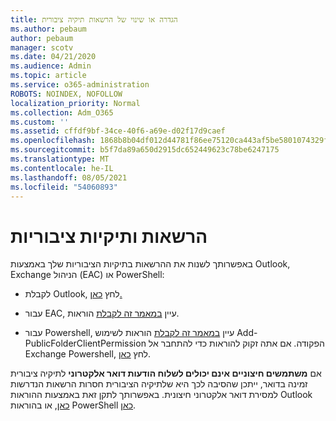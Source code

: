 ```yaml
---
title: הגדרה או שינוי של הרשאות תיקיה ציבורית
ms.author: pebaum
author: pebaum
manager: scotv
ms.date: 04/21/2020
ms.audience: Admin
ms.topic: article
ms.service: o365-administration
ROBOTS: NOINDEX, NOFOLLOW
localization_priority: Normal
ms.collection: Adm_O365
ms.custom: ''
ms.assetid: cffdf9bf-34ce-40f6-a69e-d02f17d9caef
ms.openlocfilehash: 1868b8b04df012d44781f86ee75120ca443af5be5801074329f17c0e40a5acc7
ms.sourcegitcommit: b5f7da89a650d2915dc652449623c78be6247175
ms.translationtype: MT
ms.contentlocale: he-IL
ms.lasthandoff: 08/05/2021
ms.locfileid: "54060893"
---
```

# <a name="permissions-and-public-folders"></a>הרשאות ותיקיות ציבוריות

באפשרותך לשנות את ההרשאות בתיקיות הציבוריות שלך באמצעות Outlook, Exchange הניהול (EAC) או PowerShell:
  
- לקבלת Outlook, לחץ [כאן.](https://support.office.com/article/Set-or-change-permissions-for-a-public-folder-b2e0440c-7873-48ec-9ff2-b1a20b723005.aspx)
    
- עבור EAC, עיין [במאמר זה לקבלת](https://technet.microsoft.com/library/jj651147%28v=exchg.150%29.aspx.aspx#Anchor_1) הוראות. 
    
- עבור Powershell, עיין [במאמר זה לקבלת](https://technet.microsoft.com/library/bb124743%28v=exchg.160%29.aspx.aspx) הוראות לשימוש Add-PublicFolderClientPermission הפקודה. אם אתה זקוק להוראות כדי להתחבר אל Exchange Powershell, לחץ [כאן](https://technet.microsoft.com/library/jj984289%28v=exchg.160%29.aspx.aspx).
    
אם **משתמשים חיצוניים אינם יכולים לשלוח הודעות דואר אלקטרוני** לתיקיה ציבורית זמינה בדואר, ייתכן שהסיבה לכך היא שלתיקיה הציבורית חסרות הרשאות הנדרשות למסירת דואר אלקטרוני חיצונית. באפשרותך לתקן זאת באמצעות ההוראות Outlook [כאן](https://technet.microsoft.com/library/aa997560%28v=exchg.150%29.aspx.aspx#Anchor_1), או בהוראות PowerShell [כאן](https://support.microsoft.com/help/2984402/-5.7.1-smtp-550-5.7.1-resolver.rst.authrequired-nondelivery-report-when-external-users-try-to-send-mail-to-mail-enabled-public-folders-in-office-365.aspx).
  


